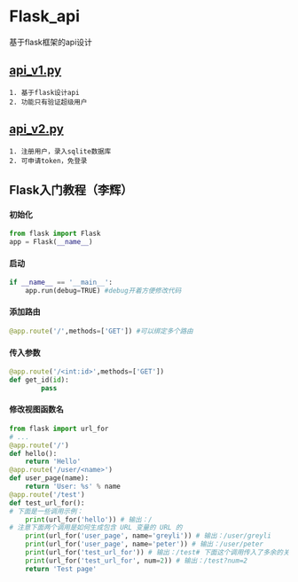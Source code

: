 # Flask_api
基于flask框架的api设计  
## [api_v1.py](https://github.com/jackychancjcjcj/Flask_api/blob/master/api_v1.py)
    1. 基于flask设计api
    2. 功能只有验证超级用户
## [api_v2.py](https://github.com/jackychancjcjcj/Flask_api/blob/master/api_v2.py)
    1. 注册用户，录入sqlite数据库
    2. 可申请token，免登录
## Flask入门教程（李辉）
#### 初始化
```Python
from flask import Flask
app = Flask(__name__)
```
#### 启动
```Python
if __name__ == '__main__':
    app.run(debug=TRUE) #debug开着方便修改代码
```
#### 添加路由
```Python
@app.route('/',methods=['GET']) #可以绑定多个路由
```
#### 传入参数
```Python
@app.route('/<int:id>',methods=['GET'])
def get_id(id):
        pass
```
#### 修改视图函数名
```python
from flask import url_for
# ...
@app.route('/')
def hello():
    return 'Hello'
@app.route('/user/<name>')
def user_page(name):
    return 'User: %s' % name
@app.route('/test')
def test_url_for():
# 下面是一些调用示例：
    print(url_for('hello')) # 输出：/
# 注意下面两个调用是如何生成包含 URL 变量的 URL 的
    print(url_for('user_page', name='greyli')) # 输出：/user/greyli
    print(url_for('user_page', name='peter')) # 输出：/user/peter
    print(url_for('test_url_for')) # 输出：/test# 下面这个调用传入了多余的关键字参数，它们会被作为查询字符串附加到 URL后面。
    print(url_for('test_url_for', num=2)) # 输出：/test?num=2
    return 'Test page'
```

        
